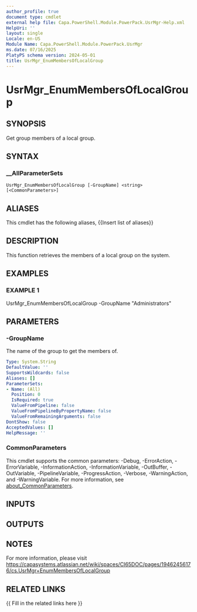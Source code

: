 ```yaml
---
author_profile: true
document type: cmdlet
external help file: Capa.PowerShell.Module.PowerPack.UsrMgr-Help.xml
HelpUri: ''
layout: single
Locale: en-US
Module Name: Capa.PowerShell.Module.PowerPack.UsrMgr
ms.date: 07/16/2025
PlatyPS schema version: 2024-05-01
title: UsrMgr_EnumMembersOfLocalGroup
---
```


# UsrMgr_EnumMembersOfLocalGroup

## SYNOPSIS

Get group members of a local group.

## SYNTAX

### __AllParameterSets

```
UsrMgr_EnumMembersOfLocalGroup [-GroupName] <string> [<CommonParameters>]
```

## ALIASES

This cmdlet has the following aliases,
  {{Insert list of aliases}}

## DESCRIPTION

This function retrieves the members of a local group on the system.

## EXAMPLES

### EXAMPLE 1

UsrMgr_EnumMembersOfLocalGroup -GroupName "Administrators"

## PARAMETERS

### -GroupName

The name of the group to get the members of.

```yaml
Type: System.String
DefaultValue: ''
SupportsWildcards: false
Aliases: []
ParameterSets:
- Name: (All)
  Position: 0
  IsRequired: true
  ValueFromPipeline: false
  ValueFromPipelineByPropertyName: false
  ValueFromRemainingArguments: false
DontShow: false
AcceptedValues: []
HelpMessage: ''
```

### CommonParameters

This cmdlet supports the common parameters: -Debug, -ErrorAction, -ErrorVariable,
-InformationAction, -InformationVariable, -OutBuffer, -OutVariable, -PipelineVariable,
-ProgressAction, -Verbose, -WarningAction, and -WarningVariable. For more information, see
[about_CommonParameters](https://go.microsoft.com/fwlink/?LinkID=113216).

## INPUTS

## OUTPUTS

## NOTES

For more information, please visit https://capasystems.atlassian.net/wiki/spaces/CI65DOC/pages/19462456176/cs.UsrMgr+EnumMembersOfLocalGroup


## RELATED LINKS

{{ Fill in the related links here }}

